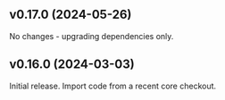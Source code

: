## v0.17.0 (2024-05-26)

No changes - upgrading dependencies only.

## v0.16.0 (2024-03-03)

Initial release. Import code from a recent core checkout.
